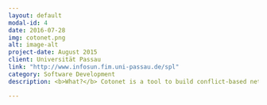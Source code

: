 ```yaml
---
layout: default
modal-id: 4
date: 2016-07-28
img: cotonet.png
alt: image-alt
project-date: August 2015 
client: Universität Passau
link: "http://www.infosun.fim.uni-passau.de/spl" 
category: Software Development
description: <b>What?</b> Cotonet is a tool to build conflict-based networks. More specifically, a tool that collects information form Git repositories concerning branch merges' conflicts to build developer collaboration's networks. <b>How?</b> The implementation relies on JGit to clone repositories and extract project specific informations regarding its merge scenarios. <b>Souce-code?</b> Cotonet is open-source and is available among the <a href="https://github.com/riselabs-ufba/cotonet">RiSE Labs GitHub profile</a>.

---
```

